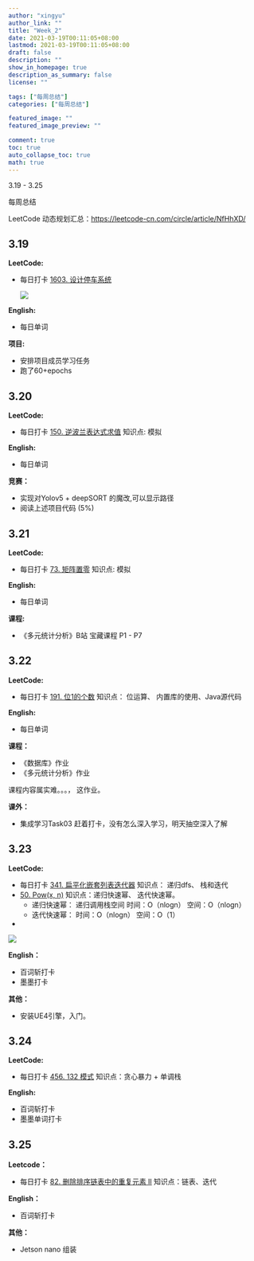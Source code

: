 ```yaml
---
author: "xingyu"
author_link: ""
title: "Week_2"
date: 2021-03-19T00:11:05+08:00
lastmod: 2021-03-19T00:11:05+08:00
draft: false
description: ""
show_in_homepage: true
description_as_summary: false
license: ""

tags: ["每周总结"]
categories: ["每周总结"]

featured_image: ""
featured_image_preview: ""

comment: true
toc: true
auto_collapse_toc: true
math: true
---
```


3.19 - 3.25

每周总结

LeetCode 动态规划汇总：https://leetcode-cn.com/circle/article/NfHhXD/ 

<!--more-->

## 3.19

**LeetCode:**

* 每日打卡 [1603. 设计停车系统](https://leetcode-cn.com/problems/design-parking-system/)   

  ![](https://blog-1254266736.cos.ap-nanjing.myqcloud.com/img/20210319001920.png)

  

**English:**

* 每日单词

**项目:**

* 安排项目成员学习任务
* 跑了60+epochs

## 3.20

**LeetCode:**

* 每日打卡 [150. 逆波兰表达式求值](https://leetcode-cn.com/problems/evaluate-reverse-polish-notation/)     知识点: 模拟

**English:**

* 每日单词

**竞赛：**

* 实现对Yolov5 + deepSORT 的魔改,可以显示路径
* 阅读上述项目代码 (5%)

## 3.21

**LeetCode:**

* 每日打卡 [73. 矩阵置零](https://leetcode-cn.com/problems/set-matrix-zeroes/)  知识点: 模拟

**English:**

* 每日单词

**课程:**

* 《多元统计分析》B站 宝藏课程 P1 - P7

## 3.22

**LeetCode:**

* 每日打卡 [191. 位1的个数](https://leetcode-cn.com/problems/number-of-1-bits/)  知识点： 位运算、 内置库的使用、Java源代码

**English:**

* 每日单词

**课程：**

* 《数据库》作业
* 《多元统计分析》作业

课程内容属实难。。。， 这作业。

**课外：**

* 集成学习Task03 赶着打卡，没有怎么深入学习，明天抽空深入了解

## 3.23

**LeetCode:**

* 每日打卡  [341. 扁平化嵌套列表迭代器](https://leetcode-cn.com/problems/flatten-nested-list-iterator/)  知识点： 递归dfs、 栈和迭代
* [50. Pow(x, n)](https://leetcode-cn.com/problems/powx-n/)  知识点：递归快速幂、 迭代快速幂。
  *  递归快速幂： 递归调用栈空间 时间：O（nlogn） 空间：O（nlogn）
  *  迭代快速幂： 时间：O（nlogn）  空间：O（1）
* 

![](https://blog-1254266736.cos.ap-nanjing.myqcloud.com/img/20210323214721.png)

**English：**

* 百词斩打卡
* 墨墨打卡

**其他：**

* 安装UE4引擎，入门。

## 3.24

**LeetCode:**

* 每日打卡 [456. 132 模式](https://leetcode-cn.com/problems/132-pattern/)  知识点：贪心暴力  +  单调栈

**English:**

* 百词斩打卡
* 墨墨单词打卡

## 3.25

**Leetcode：**

* 每日打卡 [82. 删除排序链表中的重复元素 II](https://leetcode-cn.com/problems/remove-duplicates-from-sorted-list-ii/)  知识点：链表、迭代

**English：**

* 百词斩打卡

**其他：**

* Jetson nano 组装









